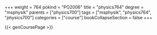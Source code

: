 +++
weight = 764
pokind = "PO2006"
title = "physics764"
degree = "msphysik"
parents = ["physics700"]
tags = ["msphysik", "physics764", "physics700"]
categories = ["course"]
bookCollapseSection = false
+++

{{< genCoursePage >}}
